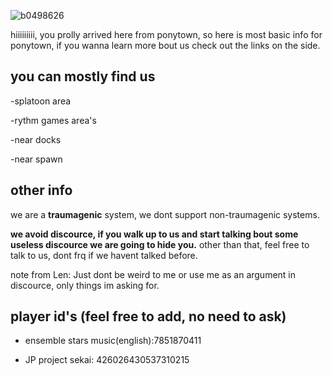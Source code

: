 
![b0498626](https://github.com/sunflowerfield-o/sunflowerfield-o/assets/141857551/602e729c-34a7-4679-85c8-803bf2622ffc) 

hiiiiiiiii, you prolly arrived here from ponytown, so here is most basic info for ponytown, if you wanna learn more bout us check out the links on the side.

## you can mostly find us 
-splatoon area

-rythm games area's

-near docks

-near spawn

## other info
 we are a **traumagenic** system, we dont support non-traumagenic systems.

**we avoid discource, if you walk up to us and start talking bout some useless discource we are going to hide you.**
other than that, feel free to talk to us, dont frq if we havent talked before.

note from Len: Just dont be weird to me or use me as an argument in discource, only things im asking for.

## **player id's (feel free to add, no need to ask)** 

* ensemble stars music(english):7851870411  

* JP project sekai: 426026430537310215


